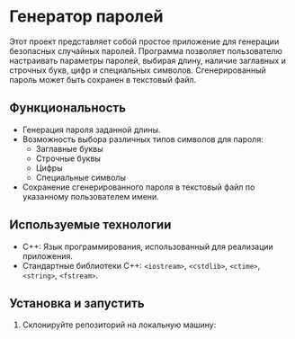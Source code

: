 # Генератор паролей

Этот проект представляет собой простое приложение для генерации безопасных случайных паролей. Программа позволяет пользователю настраивать параметры паролей, выбирая длину, наличие заглавных и строчных букв, цифр и специальных символов. Сгенерированный пароль может быть сохранен в текстовый файл.

## Функциональность

- Генерация пароля заданной длины.
- Возможность выбора различных типов символов для пароля:
  - Заглавные буквы
  - Строчные буквы
  - Цифры
  - Специальные символы
- Сохранение сгенерированного пароля в текстовый файл по указанному пользователем имени.

## Используемые технологии

- C++: Язык программирования, использованный для реализации приложения.
- Стандартные библиотеки C++: `<iostream>`, `<cstdlib>`, `<ctime>`, `<string>`, `<fstream>`.

## Установка и запустить

1. Склонируйте репозиторий на локальную машину:
